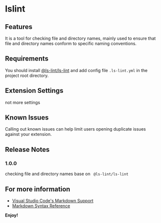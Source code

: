 # lslint

## Features

It is a tool for checking file and directory names, mainly used to ensure that file and directory names conform to specific naming conventions.

## Requirements

You should install [@ls-lint/ls-lint](https://www.npmjs.com/package/@ls-lint/ls-lint) and add config file `.ls-lint.yml` in the project root directory.

## Extension Settings

not more settings

## Known Issues

Calling out known issues can help limit users opening duplicate issues against your extension.

## Release Notes

### 1.0.0

checking file and directory names base on ` @ls-lint/ls-lint`

## For more information

- [Visual Studio Code's Markdown Support](http://code.visualstudio.com/docs/languages/markdown)
- [Markdown Syntax Reference](https://help.github.com/articles/markdown-basics/)

**Enjoy!**
